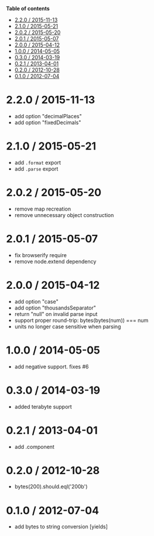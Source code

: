 <!-- START doctoc generated TOC please keep comment here to allow auto update -->
<!-- DON'T EDIT THIS SECTION, INSTEAD RE-RUN doctoc TO UPDATE -->
**Table of contents**

- [2.2.0 / 2015-11-13](#220--2015-11-13)
- [2.1.0 / 2015-05-21](#210--2015-05-21)
- [2.0.2 / 2015-05-20](#202--2015-05-20)
- [2.0.1 / 2015-05-07](#201--2015-05-07)
- [2.0.0 / 2015-04-12](#200--2015-04-12)
- [1.0.0 / 2014-05-05](#100--2014-05-05)
- [0.3.0 / 2014-03-19](#030--2014-03-19)
- [0.2.1 / 2013-04-01](#021--2013-04-01)
- [0.2.0 / 2012-10-28](#020--2012-10-28)
- [0.1.0 / 2012-07-04](#010--2012-07-04)

<!-- END doctoc generated TOC please keep comment here to allow auto update -->

2.2.0 / 2015-11-13
==================

  * add option "decimalPlaces"
  * add option "fixedDecimals"

2.1.0 / 2015-05-21
==================

  * add `.format` export
  * add `.parse` export

2.0.2 / 2015-05-20
==================

  * remove map recreation
  * remove unnecessary object construction

2.0.1 / 2015-05-07
==================

  * fix browserify require
  * remove node.extend dependency

2.0.0 / 2015-04-12
==================

  * add option "case"
  * add option "thousandsSeparator"
  * return "null" on invalid parse input
  * support proper round-trip: bytes(bytes(num)) === num
  * units no longer case sensitive when parsing

1.0.0 / 2014-05-05
==================

 * add negative support. fixes #6

0.3.0 / 2014-03-19
==================

 * added terabyte support

0.2.1 / 2013-04-01
==================

  * add .component

0.2.0 / 2012-10-28
==================

  * bytes(200).should.eql('200b')

0.1.0 / 2012-07-04
==================

  * add bytes to string conversion [yields]
